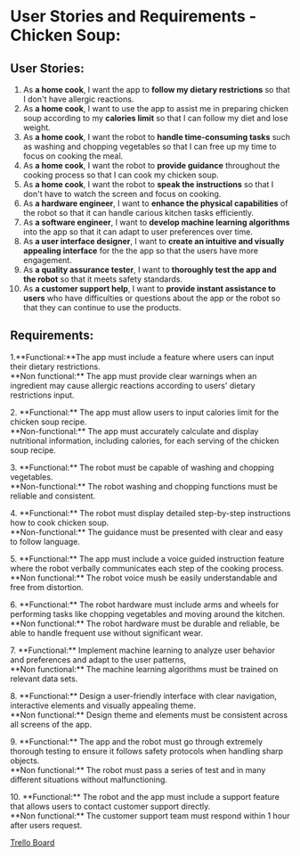 # User Stories and Requirements - Chicken Soup:

## User Stories:
1. As **a home cook**, I want the app to **follow my dietary restrictions** so that I don't have allergic reactions.
2. As **a home cook**, I want to use the app to assist me in preparing chicken soup according to my **calories limit** so that I can follow my diet and lose weight.
3. As **a home cook**, I want the robot to **handle time-consuming tasks** such as washing and chopping vegetables so that I can free up my time to focus on cooking the meal.
4. As **a home cook**, I want the robot to **provide guidance** throughout the cooking process so that I can cook my chicken soup.
5. As **a home cook**, I want the robot to **speak the instructions** so that I don't have to watch the screen and focus on cooking.
6. As **a hardware engineer**, I want to **enhance the physical capabilities** of the robot so that it can handle carious kitchen tasks efficiently.
7. As **a software engineer**, I want to **develop machine learning algorithms** into the app so that it can adapt to user preferences over time.
8. As **a user interface designer**, I want to **create an intuitive and visually appealing interface** for the the app so that the users have more engagement.
9. As **a quality assurance tester**, I want to **thoroughly test the app and the robot** so that it meets safety standards.
10. As **a customer support help**, I want to **provide instant assistance to users** who have difficulties or questions about the app or the robot so that they can continue to use the products.

## Requirements:

<p>1.**Functional:**The app must include a feature where users can input their dietary restrictions.
<br>**Non functional:** The app must provide clear warnings when an ingredient may cause allergic reactions according to users' dietary restrictions input.</p>

<p>2. **Functional:** The app must allow users to input calories limit for the chicken soup recipe.
<br>**Non-functional:** The app must accurately calculate and display nutritional information, including calories, for each serving of the chicken soup recipe.</p>

<p>3. **Functional:** The robot must be capable of washing and chopping vegetables.
<br>**Non-functional:** The robot washing and chopping functions must be reliable and consistent.</p>

<p>4. **Functional:** The robot must display detailed step-by-step instructions how to cook chicken soup.
<br>**Non-functional:** The guidance must be presented with clear and easy to follow language.</p>

<p>5. **Functional:** The app must include a voice guided instruction feature where the robot verbally communicates each step of the cooking process.
<br>**Non functional:** The robot voice mush be easily understandable and free from distortion.</p>

<p>6. **Functional:** The robot hardware must include arms and wheels for performing tasks like chopping vegetables and moving around the kitchen.
<br>**Non functional:** The robot hardware must be durable and reliable, be able to handle frequent use without significant wear.</p>

<p>7. **Functional:** Implement machine learning to analyze user behavior and preferences and adapt to the user patterns,
<br>**Non functional:** The machine learning algorithms must be trained on relevant data sets.</p>

<p>8. **Functional:** Design a user-friendly interface with clear navigation, interactive elements and visually appealing theme.
<br>**Non functional:** Design theme and elements must be consistent across all screens of the app.</p>

<p>9. **Functional:** The app and the robot must go through extremely thorough testing to ensure it follows safety protocols when handling sharp objects.
<br>**Non functional:** The robot must pass a series of test and in many different situations without malfunctioning.</p>

<p>10. **Functional:** The robot and the app must include a support feature that allows users to contact customer support directly.
<br>**Non functional:** The customer support team must respond within 1 hour after users request.</p>

[Trello Board](https://trello.com/b/UaC2QlgM/user-stories)
